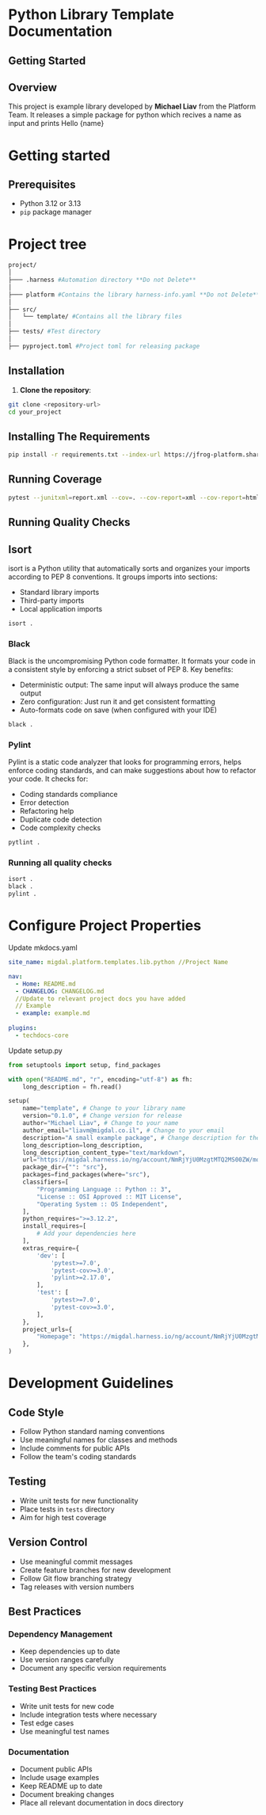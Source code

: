 # Python Library Template Documentation
## Getting Started

## Overview
This project is example library developed by **Michael Liav** from the Platform Team. It releases a simple package for python which recives a name as input and prints Hello {name}


# Getting started

## Prerequisites
- Python 3.12 or 3.13
- `pip` package manager
# Project tree
```bash
project/
│ 
├─── .harness #Automation directory **Do not Delete**
│ 
├─── platform #Contains the library harness-info.yaml **Do not Delete**
│ 
├── src/
│   └── template/ #Contains all the library files
│       
├── tests/ #Test directory
│   
├── pyproject.toml #Project toml for releasing package
```
## Installation

1. **Clone the repository**:
```bash
git clone <repository-url>
cd your_project
```

## Installing The Requirements 
```bash 
pip install -r requirements.txt --index-url https://jfrog-platform.shared.migdal-group.co.il/artifactory/api/pypi/pythonvirtual/simple
```

## Running Coverage
```bash
pytest --junitxml=report.xml --cov=. --cov-report=xml --cov-report=html ./tests
```
## Running Quality Checks
## Isort
isort is a Python utility that automatically sorts and organizes your imports according to PEP 8 conventions. It groups imports into sections:
- Standard library imports
- Third-party imports
- Local application imports
```bash
isort .
```
### Black
Black is the uncompromising Python code formatter. It formats your code in a consistent style by enforcing a strict subset of PEP 8. Key benefits:
- Deterministic output: The same input will always produce the same output
- Zero configuration: Just run it and get consistent formatting
- Auto-formats code on save (when configured with your IDE)
```bash 
black .
```
### Pylint
Pylint is a static code analyzer that looks for programming errors, helps enforce coding standards, and can make suggestions about how to refactor your code. It checks for:
- Coding standards compliance
- Error detection
- Refactoring help
- Duplicate code detection
- Code complexity checks
```bash 
pytlint .
```
### Running all quality checks
```bash
isort .
black .
pylint .
```
# Configure Project Properties
Update mkdocs.yaml
```yaml
site_name: migdal.platform.templates.lib.python //Project Name

nav:
  - Home: README.md 
  - CHANGELOG: CHANGELOG.md
  //Update to relevant project docs you have added
  // Example  
  - example: example.md
    
plugins:
  - techdocs-core
```
Update setup.py
```py
from setuptools import setup, find_packages

with open("README.md", "r", encoding="utf-8") as fh:
    long_description = fh.read()

setup(
    name="template", # Change to your library name
    version="0.1.0", # Change version for release
    author="Michael Liav", # Change to your name
    author_email="liavm@migdal.co.il", # Change to your email
    description="A small example package", # Change description for the package
    long_description=long_description,
    long_description_content_type="text/markdown",
    url="https://migdal.harness.io/ng/account/NmRjYjU0MzgtMTQ2MS00ZW/module/code/orgs/Platform/projects/templates/repos/migdal.platform.templates.lib.python", #Change to your project url
    package_dir={"": "src"},
    packages=find_packages(where="src"),
    classifiers=[
        "Programming Language :: Python :: 3",
        "License :: OSI Approved :: MIT License",
        "Operating System :: OS Independent",
    ],
    python_requires=">=3.12.2",
    install_requires=[
        # Add your dependencies here
    ],
    extras_require={
        'dev': [
            'pytest>=7.0',
            'pytest-cov>=3.0',
            'pylint>=2.17.0',
        ],
        'test': [
            'pytest>=7.0',
            'pytest-cov>=3.0',
        ],
    },
    project_urls={
        "Homepage": "https://migdal.harness.io/ng/account/NmRjYjU0MzgtMTQ2MS00ZW/module/code/orgs/Platform/projects/templates/repos/migdal.platform.templates.lib.python", #Change to your project url
    },
)
```
# Development Guidelines
## Code Style
* Follow Python standard naming conventions
* Use meaningful names for classes and methods
* Include comments for public APIs
* Follow the team's coding standards

## Testing
* Write unit tests for new functionality
* Place tests in `tests` directory
* Aim for high test coverage

## Version Control
* Use meaningful commit messages
* Create feature branches for new development
* Follow Git flow branching strategy
* Tag releases with version numbers

## Best Practices
### Dependency Management
* Keep dependencies up to date
* Use version ranges carefully
* Document any specific version requirements

### Testing Best Practices
* Write unit tests for new code
* Include integration tests where necessary
* Test edge cases
* Use meaningful test names

### Documentation
* Document public APIs
* Include usage examples
* Keep README up to date
* Document breaking changes
* Place all relevant documentation in docs directory